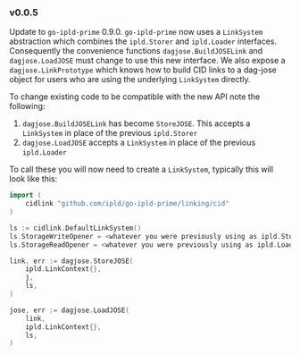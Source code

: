 ### v0.0.5

Update to `go-ipld-prime` 0.9.0. `go-ipld-prime` now uses a `LinkSystem`
abstraction which combines the `ipld.Storer` and `ipld.Loader` interfaces.
Consequently the convenience functions `dagjose.BuildJOSELink` and 
`dagjose.LoadJOSE` must change to use this new interface. We also expose a
`dagjose.LinkPrototype` which knows how to build CID links to a dag-jose object
for users who are using the underlying `LinkSystem` directly.

To change existing code to be compatible with the new API note the following:

1. `dagjose.BuildJOSELink` has become `StoreJOSE`. This accepts a `LinkSystem` in place
   of the previous `ipld.Storer`
2. `dagjose.LoadJOSE` accepts a `LinkSystem` in place of the previous `ipld.Loader`

To call these you will now need to create a `LinkSystem`, typically this will
look like this:

```go
import (
	cidlink "github.com/ipld/go-ipld-prime/linking/cid"
)

ls := cidlink.DefaultLinkSystem()
ls.StorageWriteOpener = <whatever you were previously using as ipld.Storer>
ls.StorageReadOpener = <whatever you were previously using as ipld.Loader>

link, err := dagjose.StoreJOSE(
    ipld.LinkContext{},
    j,
    ls,
)

jose, err := dagjose.LoadJOSE(
    link,
    ipld.LinkContext{},
    ls,
)
```
